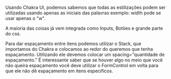 Usando Chakra UI, podemos sabemos que todas as estilizações podem ser utilizadas usando apenas as iniciais das palavras exemplo: width pode se usar apenas o "w".

A maioria das coisas já vem integrada como Inputs, Botões e grande parte do css.

Para dar espaçamento entre itens podemos utilizar o Stack, que importamos do Chakra e colocamos ao redor do queremos que tenha espaçamento. Utilizando ele devemos colocar um spacing="quantidade de espaçamento."
É interessante saber que se houver algo no meio que você não queira espaçamento você deve utilizar o FormControl em volta para que ele não dê espaçamento em itens especificos.
